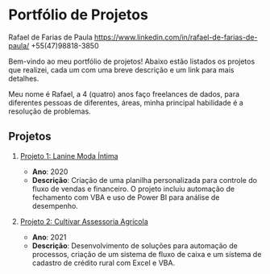 # Portfólio de Projetos

Rafael de Farias de Paula
https://www.linkedin.com/in/rafael-de-farias-de-paula/
+55(47)98818-3850

Bem-vindo ao meu portfólio de projetos! Abaixo estão listados os projetos que realizei, cada um com uma breve descrição e um link para mais detalhes.

Meu nome é Rafael, a 4 (quatro) anos faço freelances de dados, para diferentes pessoas de diferentes, áreas, minha principal habilidade é a resolução de problemas.

## Projetos

1. [Projeto 1: Lanine Moda Íntima](https://github.com/Rafael-Paula/Portfolio/tree/main/Projeto%201%20-%20Lanine)
   - **Ano**: 2020
   - **Descrição**: Criação de uma planilha personalizada para controle do fluxo de vendas e financeiro. O projeto incluiu automação de fechamento com VBA e uso de Power BI para análise de desempenho.

2. [Projeto 2: Cultivar Assessoria Agrícola](https://github.com/Rafael-Paula/Portfolio/tree/main/Projeto%202%20-%20Cultivar)
   - **Ano**: 2021
   - **Descrição**: Desenvolvimento de soluções para automação de processos, criação de um sistema de fluxo de caixa e um sistema de cadastro de crédito rural com Excel e VBA.



